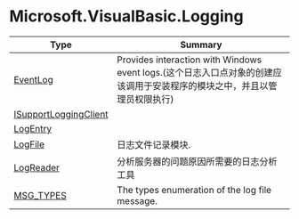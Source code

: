 ﻿
# Microsoft.VisualBasic.Logging

|Type|Summary|
|----|-------|
|<a href="#" onClick="load('/docs/Microsoft.VisualBasic.Logging/EventLog.md')">EventLog</a>|Provides interaction with Windows event logs.(这个日志入口点对象的创建应该调用于安装程序的模块之中，并且以管理员权限执行)|
|<a href="#" onClick="load('/docs/Microsoft.VisualBasic.Logging/ISupportLoggingClient.md')">ISupportLoggingClient</a>||
|<a href="#" onClick="load('/docs/Microsoft.VisualBasic.Logging/LogEntry.md')">LogEntry</a>||
|<a href="#" onClick="load('/docs/Microsoft.VisualBasic.Logging/LogFile.md')">LogFile</a>|日志文件记录模块.|
|<a href="#" onClick="load('/docs/Microsoft.VisualBasic.Logging/LogReader.md')">LogReader</a>|分析服务器的问题原因所需要的日志分析工具|
|<a href="#" onClick="load('/docs/Microsoft.VisualBasic.Logging/MSG_TYPES.md')">MSG_TYPES</a>|The types enumeration of the log file message.|

